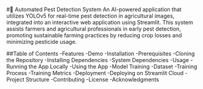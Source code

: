 #🐞 Automated Pest Detection System
An AI-powered application that utilizes YOLOv5 for real-time pest detection in agricultural images, integrated into an interactive web application using Streamlit. This system assists farmers and agricultural professionals in early pest detection, promoting sustainable farming practices by reducing crop losses and minimizing pesticide usage.

##Table of Contents
  -Features
  -Demo
  -Installation
  -Prerequisites
  -Cloning the Repository
  -Installing Dependencies
  -System Dependencies
  -Usage
  -Running the App Locally
  -Using the App
  -Model Training
  -Dataset
  -Training Process
  -Training Metrics
  -Deployment
  -Deploying on Streamlit Cloud
  -Project Structure
  -Contributing
  -License
  -Acknowledgments
